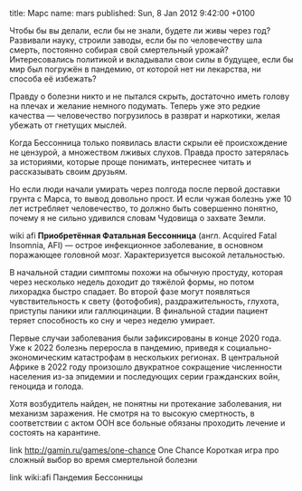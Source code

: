 title: Марс
name: mars
published: Sun, 8 Jan 2012 9:42:00 +0100

Чтобы бы вы делали, если бы не знали, будете ли живы через год? Развивали науку, строили заводы, если бы по человечеству шла смерть, постоянно собирая свой смертельный урожай? Интересовались политикой и вкладывали свои силы в будущее, если бы мир был погружён в пандемию, от которой нет ни лекарства, ни способа её избежать?

Правду о болезни никто и не пытался скрыть, достаточно иметь голову на плечах и желание немного подумать. Теперь уже это редкие качества — человечество погрузилось в разврат и наркотики, желая убежать от гнетущих мыслей.

Когда Бессонница только появилась власти скрыли её происхождение не цензурой, а множеством лживых слухов. Правда просто затерялась за историями, которые проще понимать, интереснее читать и рассказывать своим друзьям.

Но если люди начали умирать через полгода после первой доставки грунта с Марса, то вывод довольно прост. И если чужая болезнь уже 10 лет истребляет человечество, то должно быть совершенно понятно, почему я не сильно удивился словам Чудовища о захвате Земли.

wiki afi
  **Приобретённая Фатальная Бессонница** (англ. Acquired Fatal Insomnia, AFI) — острое инфекционное заболевание, в основном поражающее головной мозг. Характеризуется высокой летальностью.

  В начальной стадии симптомы похожи на обычную простуду, которая через несколько недель доходит до тяжёлой формы, но потом лихорадка быстро спадает. Во второй фазе могут появляться чувствительность к свету (фотофобия), раздражительность, глухота, приступы паники или галлюцинации. В финальной стадии пациент теряет способность ко сну и через неделю умирает.

  Первые случаи заболевания были зафиксированы в конце 2020 года. Уже к 2022 болезнь переросла в пандемию, приведя к социально-экономическим катастрофам в нескольких регионах. В центральной Африке в 2022 году произошло двукратное сокращение численности населения из-за эпидемии и последующих серии гражданских войн, геноцида и голода.

  Хотя возбудитель найден, не понятны ни протекание заболевания, ни механизм заражения. Не смотря на то высокую смертность, в соответствии с актом ООН все больные обязаны проходить лечение и состоять на карантине.

link
  http://gamin.ru/games/one-chance
  One Chance
  Короткая игра про сложный выбор во время смертельной болезни

link
  wiki:afi
  Пандемия Бессонницы
